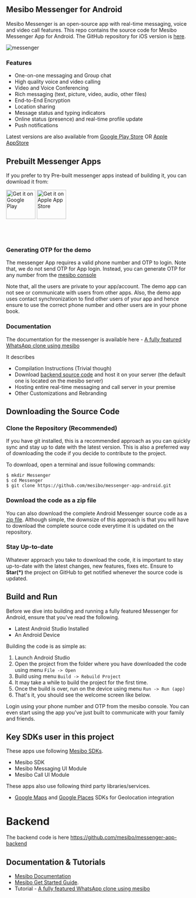 ## Mesibo Messenger for Android
Mesibo Messenger is an open-source app with real-time messaging, voice and video call features. This repo contains the source code for Mesibo Messenger App for Android. The GitHub repository for iOS version is [here](https://github.com/mesibo/messenger-app-ios).

![messenger](https://mesibo.com/assets/images/phone-img6.png)


### Features
- One-on-one messaging and Group chat
- High quality voice and video calling
- Video and Voice Conferencing
- Rich messaging (text, picture, video, audio, other files)
- End-to-End Encryption 
- Location sharing
- Message status and typing indicators
- Online status (presence) and real-time profile update
- Push notifications

Latest versions are also available from [Google Play Store](https://play.google.com/store/apps/details?id=com.mesibo.mesiboapplication) OR [Apple AppStore](https://itunes.apple.com/us/app/mesibo-realtime-messaging-voice-video/id1222921751)

## Prebuilt Messenger Apps
If you prefer to try Pre-built messenger apps instead of building it, you can download it from:

<a href="https://play.google.com/store/apps/details?id=com.mesibo.mesiboapplication"><img alt="Get it on Google Play" height="80" src="https://mesibo.com/images/android-app.png" /></a> 
<a href="https://itunes.apple.com/us/app/mesibo-realtime-messaging-voice-video/id1222921751"> <img alt="Get it on Apple App Store" height="80" src="https://mesibo.com/images/iphone-app.png" /></a>
<br/><br/>
<p>&nbsp;</p>

### Generating OTP for the demo
The messenger App requires a valid phone number and OTP to login. Note that, we do not send OTP for App login. Instead, you can generate OTP for any number from the [mesibo console](https://mesibo.com/console)

Note that, all the users are private to your app/account. The demo app can not see or communicate with users from other apps. Also, the demo app uses contact synchronization to find other users of your app and hence ensure to use the correct phone number and other users are in your phone book. 

### Documentation
The documentation for the messenger is available here - [A fully featured WhatsApp clone using mesibo](https://mesibo.com/documentation/tutorials/open-source-whatsapp-clone/)

It describes 
- Compilation Instructions (Trivial though)
- Download [backend source code](https://github.com/mesibo/messenger-app-backend) and host it on your server (the default one is located on the mesibo server)
- Hosting entire real-time messaging and call server in your premise
- Other Customizations and Rebranding

## Downloading the Source Code

### Clone the Repository (Recommended)
If you have git installed, this is a recommended approach as you can quickly sync and stay up to date with the latest version. This is also a preferred way of downloading the code if you decide to contribute to the project. 

To download, open a terminal and issue following commands:

    $ mkdir Messenger
    $ cd Messenger
    $ git clone https://github.com/mesibo/messenger-app-android.git

### Download the code as a zip file
You can also download the complete Android Messenger source code as a [zip file](https://github.com/mesibo/messenger-app-android/archive/master.zip). Although simple, the downsize of this approach is that you will have to download the complete source code everytime it is updated on the repository. 

### Stay Up-to-date
Whatever approach you take to download the code, it is important to stay up-to-date with the latest changes, new features, fixes etc. Ensure to **Star(*)** the project on GitHub to get notified whenever the source code is updated. 

## Build and Run

Before we dive into building and running a fully featured Messenger for Android, ensure that you've read the following.

 - Latest Android Studio Installed
 - An Android Device

Building the code is as simple as:

 1. Launch Android Studio
 2. Open the project from the folder where you have downloaded the code using menu `File -> Open`
 3. Build using menu `Build -> Rebuild Project`
 4. It may take a while to build the project for the first time. 
 5. Once the build is over, run on the device using menu `Run -> Run (app)`
 6. That's it, you should see the welcome screen like below.

Login using your phone number and OTP from the mesibo console. You can even start using the app you've just built to communicate with your family and friends.

## Key SDKs user in this project

These apps use following [Mesibo SDKs](https://mesibo.com).

- Mesibo SDK
- Mesibo Messaging UI Module
- Mesibo Call UI Module

These apps also use following third party libraries/services.

- [Google Maps](https://developers.google.com/maps/documentation/) and [Google Places](https://cloud.google.com/maps-platform/places/) SDKs for Geolocation integration 

# Backend
The backend code is here https://github.com/mesibo/messenger-app-backend

## Documentation & Tutorials

- [Mesibo Documentation](https://mesibo.com/documentation/) 
- [Mesibo Get Started Guide](https://mesibo.com/documentation/get-started/).
- Tutorial - [A fully featured WhatsApp clone using mesibo](https://mesibo.com/documentation/tutorials/open-source-whatsapp-clone/)

